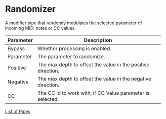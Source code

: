# Randomizer

A modifier pipe that randomly modulates the selected parameter of incoming MIDI notes or CC values.

| Parameter              | Description                                                  |
| ---------------------- | ------------------------------------------------------------ |
| Bypass                 | Whether processing is enabled.                               |
| Parameter              | The parameter to randomize.                                  |
| Positive               | The max depth to offset the value in the positive direction. |
| Negative               | The max depth to offset the value in the negative direction. |
| CC                     | The CC id to work with, if CC Value parameter is selected.   |

[List of Pipes](index.md#the-list-of-pipes)
